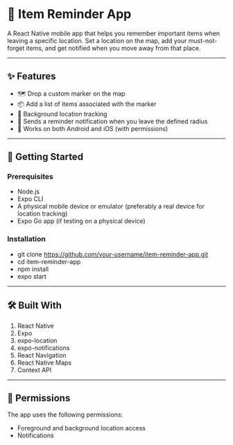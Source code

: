 # 📍 Item Reminder App

A React Native mobile app that helps you remember important items when leaving a specific location. Set a location on the map, add your must-not-forget items, and get notified when you move away from that place.

---

## ✨ Features

- 🗺 Drop a custom marker on the map
- 📦 Add a list of items associated with the marker
- 📍 Background location tracking
- 🔔 Sends a reminder notification when you leave the defined radius
- 📱 Works on both Android and iOS (with permissions)

---

## 🚀 Getting Started

### Prerequisites

- Node.js
- Expo CLI
- A physical mobile device or emulator (preferably a real device for location tracking)
- Expo Go app (if testing on a physical device)

### Installation

- git clone https://github.com/your-username/item-reminder-app.git
- cd item-reminder-app
- npm install
- expo start

---

## 🛠 Built With

1. React Native
2. Expo
3. expo-location
4. expo-notifications
5. React Navigation
6. React Native Maps
7. Context API

---

## 🔐 Permissions

The app uses the following permissions:

- Foreground and background location access
- Notifications
